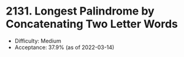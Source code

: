 # 2131. Longest Palindrome by Concatenating Two Letter Words
- Difficulty: Medium
- Acceptance: 37.9% (as of 2022-03-14)

